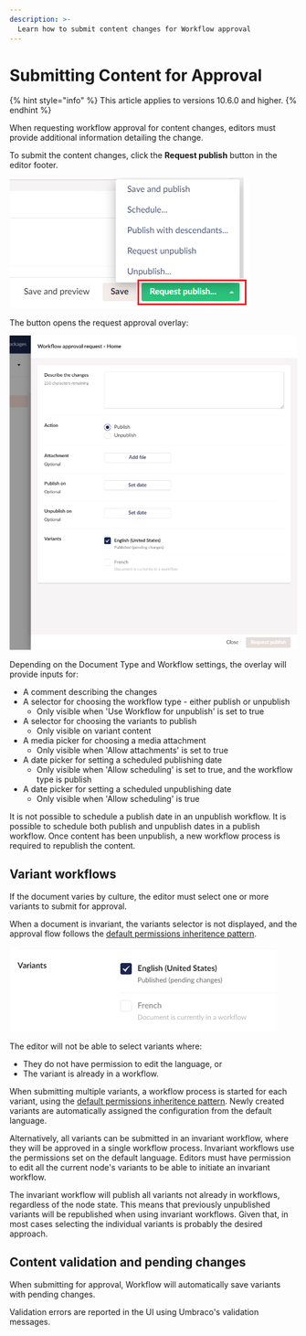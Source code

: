 ```yaml
---
description: >-
  Learn how to submit content changes for Workflow approval
---
```


# Submitting Content for Approval

{% hint style="info" %}
This article applies to versions 10.6.0 and higher.
{% endhint %}

When requesting workflow approval for content changes, editors must provide additional information detailing the change.

To submit the content changes, click the **Request publish** button in the editor footer.

![Buttons](../images/Buttons%20(1).png)

The button opens the request approval overlay:

![Request approval overlay](./images/approval-request-overlay-detailed.png)

Depending on the Document Type and Workflow settings, the overlay will provide inputs for:

- A comment describing the changes
- A selector for choosing the workflow type - either publish or unpublish
  - Only visible when 'Use Workflow for unpublish' is set to true
- A selector for choosing the variants to publish
  - Only visible on variant content
- A media picker for choosing a media attachment
  - Only visible when 'Allow attachments' is set to true
- A date picker for setting a scheduled publishing date
  - Only visible when 'Allow scheduling' is set to true, and the workflow type is publish
- A date picker for setting a scheduled unpublishing date
  - Only visible when 'Allow scheduling' is true

It is not possible to schedule a publish date in an unpublish workflow. It is possible to schedule both publish and unpublish dates in a publish workflow. Once content has been unpublish, a new workflow process is required to republish the content.

## Variant workflows

If the document varies by culture, the editor must select one or more variants to submit for approval.

When a document is invariant, the variants selector is not displayed, and the approval flow follows the [default permissions inheritence pattern](./workflow-content-app#approval-flow-types).

![Request approval overlay](./images/approval-request-overlay-variants.png)

The editor will not be able to select variants where:
- They do not have permission to edit the language, or
- The variant is already in a workflow.

When submitting multiple variants, a workflow process is started for each variant, using the [default permissions inheritence pattern](./workflow-content-app#approval-flow-types). Newly created variants are automatically assigned the configuration from the default language.

Alternatively, all variants can be submitted in an invariant workflow, where they will be approved in a single workflow process. Invariant workflows use the permissions set on the default language. Editors must have permission to edit all the current node's variants to be able to initiate an invariant workflow.

The invariant workflow will publish all variants not already in workflows, regardless of the node state. This means that previously unpublished variants will be republished when using invariant workflows. Given that, in most cases selecting the individual variants is probably the desired approach.

## Content validation and pending changes

When submitting for approval, Workflow will automatically save variants with pending changes.

Validation errors are reported in the UI using Umbraco's validation messages.